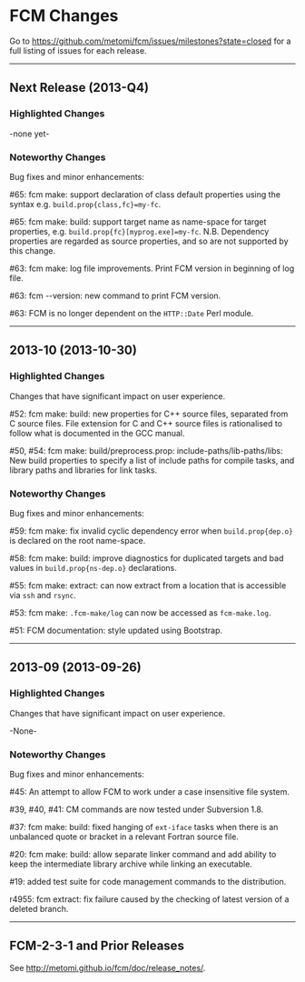 # FCM Changes

Go to https://github.com/metomi/fcm/issues/milestones?state=closed
for a full listing of issues for each release.

--------------------------------------------------------------------------------

## Next Release (2013-Q4)

### Highlighted Changes

-none yet-

### Noteworthy Changes

Bug fixes and minor enhancements:

\#65: fcm make: support declaration of class default properties using the
syntax e.g. `build.prop{class,fc}=my-fc`.

\#65: fcm make: build: support target name as name-space for target properties,
e.g. `build.prop{fc}[myprog.exe]=my-fc`. N.B. Dependency properties are
regarded as source properties, and so are not supported by this change.

\#63: fcm make: log file improvements. Print FCM version in beginning of log
file.

\#63: fcm --version: new command to print FCM version.

\#63: FCM is no longer dependent on the `HTTP::Date` Perl module.

--------------------------------------------------------------------------------

## 2013-10 (2013-10-30)

### Highlighted Changes

Changes that have significant impact on user experience.

\#52: fcm make: build: new properties for C++ source files, separated from
C source files. File extension for C and C++ source files is rationalised to
follow what is documented in the GCC manual.

\#50, \#54: fcm make: build/preprocess.prop: include-paths/lib-paths/libs:
New build properties to specify a list of include paths for compile
tasks, and library paths and libraries for link tasks.

### Noteworthy Changes

Bug fixes and minor enhancements:

\#59: fcm make: fix invalid cyclic dependency error when `build.prop{dep.o}` is
declared on the root name-space.

\#58: fcm make: build: improve diagnostics for duplicated targets and bad values
in `build.prop{ns-dep.o}` declarations.

\#55: fcm make: extract: can now extract from a location that is accessible via
`ssh` and `rsync`.

\#53: fcm make: `.fcm-make/log` can now be accessed as `fcm-make.log`.

\#51: FCM documentation: style updated using Bootstrap.

--------------------------------------------------------------------------------

## 2013-09 (2013-09-26)

### Highlighted Changes

Changes that have significant impact on user experience.

-None-

### Noteworthy Changes

Bug fixes and minor enhancements:

\#45: An attempt to allow FCM to work under a case insensitive file system.

\#39, #40, #41: CM commands are now tested under Subversion 1.8.

\#37: fcm make: build: fixed hanging of `ext-iface` tasks when there is an
unbalanced quote or bracket in a relevant Fortran source file.

\#20: fcm make: build: allow separate linker command and add ability to keep
the intermediate library archive while linking an executable.

\#19: added test suite for code management commands to the distribution.

r4955: fcm extract: fix failure caused by the checking of latest version of a
deleted branch.

--------------------------------------------------------------------------------

## FCM-2-3-1 and Prior Releases

See <http://metomi.github.io/fcm/doc/release_notes/>.

